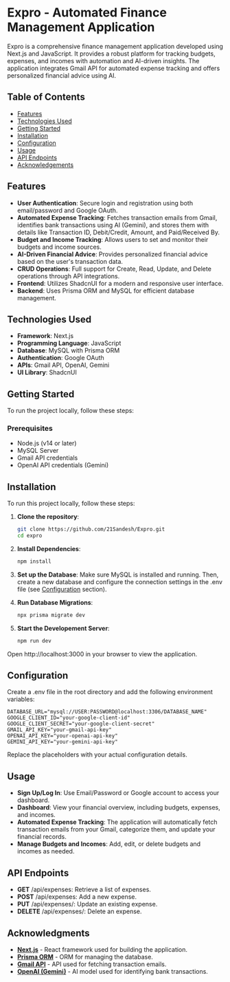 # Expro - Automated Finance Management Application

Expro is a comprehensive finance management application developed using Next.js and JavaScript. It provides a robust platform for tracking budgets, expenses, and incomes with automation and AI-driven insights. The application integrates Gmail API for automated expense tracking and offers personalized financial advice using AI.

## Table of Contents

- [Features](#features)
- [Technologies Used](#technologies-used)
- [Getting Started](#getting-started)
- [Installation](#installation)
- [Configuration](#configuration)
- [Usage](#usage)
- [API Endpoints](#api-endpoints)
- [Acknowledgements](#acknowledgments)

## Features

- **User Authentication**: Secure login and registration using both email/password and Google OAuth.
- **Automated Expense Tracking**: Fetches transaction emails from Gmail, identifies bank transactions using AI (Gemini), and stores them with details like Transaction ID, Debit/Credit, Amount, and Paid/Received By.
- **Budget and Income Tracking**: Allows users to set and monitor their budgets and income sources.
- **AI-Driven Financial Advice**: Provides personalized financial advice based on the user's transaction data.
- **CRUD Operations**: Full support for Create, Read, Update, and Delete operations through API integrations.
- **Frontend**: Utilizes ShadcnUI for a modern and responsive user interface.
- **Backend**: Uses Prisma ORM and MySQL for efficient database management.

## Technologies Used

- **Framework**: Next.js
- **Programming Language**: JavaScript
- **Database**: MySQL with Prisma ORM
- **Authentication**: Google OAuth
- **APIs**: Gmail API, OpenAI, Gemini
- **UI Library**: ShadcnUI

## Getting Started

To run the project locally, follow these steps:

### Prerequisites

- Node.js (v14 or later)
- MySQL Server
- Gmail API credentials
- OpenAI API credentials (Gemini)

## Installation

To run this project locally, follow these steps:

1. **Clone the repository**:

   ```bash
   git clone https://github.com/21Sandesh/Expro.git
   cd expro
   ```

2. **Install Dependencies**:

   ```bash
   npm install
   ```

3. **Set up the Database**:
   Make sure MySQL is installed and running. Then, create a new database and configure the connection settings in the .env file (see [Configuration](#configuration) section).

4. **Run Database Migrations**:

   ```bash
   npx prisma migrate dev
   ```

5. **Start the Developement Server**:
   ```bash
   npm run dev
   ```

Open http://localhost:3000 in your browser to view the application.

## Configuration

Create a .env file in the root directory and add the following environment variables:

    DATABASE_URL="mysql://USER:PASSWORD@localhost:3306/DATABASE_NAME"
    GOOGLE_CLIENT_ID="your-google-client-id"
    GOOGLE_CLIENT_SECRET="your-google-client-secret"
    GMAIL_API_KEY="your-gmail-api-key"
    OPENAI_API_KEY="your-openai-api-key"
    GEMINI_API_KEY="your-gemini-api-key"

Replace the placeholders with your actual configuration details.

## Usage

- **Sign Up/Log In**: Use Email/Password or Google account to access your dashboard.
- **Dashboard**: View your financial overview, including budgets, expenses, and incomes.
- **Automated Expense Tracking**: The application will automatically fetch transaction emails from your Gmail, categorize them, and update your financial records.
- **Manage Budgets and Incomes**: Add, edit, or delete budgets and incomes as needed.

## API Endpoints

- **GET** /api/expenses: Retrieve a list of expenses.
- **POST** /api/expenses: Add a new expense.
- **PUT** /api/expenses/: Update an existing expense.
- **DELETE** /api/expenses/: Delete an expense.

## Acknowledgments

- [**Next.js**](https://nextjs.org/) - React framework used for building the application.
- [**Prisma ORM**](https://www.prisma.io/nextjs) - ORM for managing the database.
- [**Gmail API**](https://developers.google.com/gmail/api/guides) - API used for fetching transaction emails.
- [**OpenAI (Gemini)**](https://openai.com/) - AI model used for identifying bank transactions.
